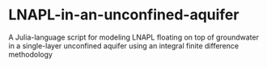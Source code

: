 # LNAPL-in-an-unconfined-aquifer
A Julia-language script for modeling LNAPL floating on top of groundwater in a single-layer unconfined aquifer using an integral finite difference methodology
